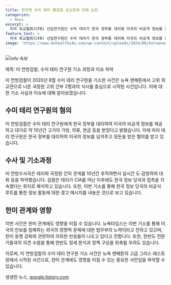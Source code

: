 ```yaml
---
title: 한국계 수미 테리 美검찰 공소장에 의해 논란
categories:
  - News
excerpt: >
  미국 외교협회(CFR) 선임연구원인 수미 테리가 한국 정부를 대리해 미국의 비공개 정보를 전달하고 대가로 명품과 현금을 받은 혐의로 미 연방검찰에 기소되었다. 미 수사 당국은 미 연방수사국(FBI)를 통해 테리와 국정원 간 10년간의 관계를 추적하며 대화와 통화를 감청한 것으로 알려졌다. 검찰은 테리가 미 정부 비공개 정보를 한국 정부에 전달하고 미 정부 인사들과의 만남을 주선한 것으로 밝혔으며, 한미 관계에도 영향을 미치고 있는 것으로 보고 있다. 현재 테리는 이를 완강히 부인하고 있다. 이에 대한 미국의 반응과 한미 동맹 관계 등에 대한 우려도 일각에서 나오고 있다.
feature_text: >
  미국 외교협회(CFR) 선임연구원인 수미 테리가 한국 정부를 대리해 미국의 비공개 정보를 전달하고 대가로 명품과 현금을 받은 혐의로 미 연방검찰에 기소되었다. 미 수사 당국은 미 연방수사국(FBI)를 통해 테리와 국정원 간 10년간의 관계를 추적하며 대화와 통화를 감청한 것으로 알려졌다. 검찰은 테리가 미 정부 비공개 정보를 한국 정부에 전달하고 미 정부 인사들과의 만남을 주선한 것으로 밝혔으며, 한미 관계에도 영향을 미치고 있는 것으로 보고 있다. 현재 테리는 이를 완강히 부인하고 있다. 이에 대한 미국의 반응과 한미 동맹 관계 등에 대한 우려도 일각에서 나오고 있다.
image: 'https://www.behealthy4u.com/wp-content/uploads/2024/06/koreanews.jpg'
---
```


<p><img src="https://www.behealthy4u.com/wp-content/uploads/2024/06/koreanews.jpg" alt="info 속보" /></p>

<p>제목: 미 연방검찰, 수미 테리 연구원 기소 과정과 이슈 파악</p>

<p>미 연방검찰이 2020년 8월 수미 테리 연구원을 기소한 사건은 뉴욕 맨해튼에서 고위 외교관으로 나온 국정원 고위 간부 2명과의 식사를 중심으로 시작된 사건입니다. 이에 대한 기소 사실과 이슈에 대해 알아보겠습니다.</p>

<h2 data-ke-size="size26">수미 테리 연구원의 혐의</h2>

<p>미 연방검찰은 수미 테리 연구원에게 한국 정부를 대리하여 미국의 비공개 정보를 제공하고 대가로 약 10년간 고가의 가방, 의류, 현금 등을 받았다고 밝혔습니다. 이에 따라 테리 연구원은 한국 정부를 대리하여 미국의 정보를 넘겨주고 뒷돈을 받은 혐의를 받고 있습니다.</p>

<h2 data-ke-size="size26">수사 및 기소과정</h2>

<p>미 연방수사국은 테리와 국정원 간의 관계를 10년간 추적하면서 실시간 도·감청하여 대화 등을 파악했습니다. 검찰은 테리가 CIA를 떠난 이후에도 한국 정보 당국과 접촉을 지속했다는 취지로 해석하고 있습니다. 또한, 이번 기소를 통해 한국 정보 당국의 비공식 루트를 통한 정보 활동에 대한 경고 메시지를 내놓은 것으로 보고 있습니다.</p>

<h2 data-ke-size="size26">한미 관계와 영향</h2>

<p>이번 사건은 한미 관계에도 영향을 미칠 수 있습니다. 뉴욕타임스는 이번 기소를 통해 미국의 안보를 침해하는 외국의 영향력 문제에 대한 법무부의 노력이라고 전하고 있으며, 한미 동맹 강화와 관련하여 의외한 반응들이 나오고 있다고 전합니다. 또한, 한반도 전문가들과의 의견 수렴을 통해 한반도 정세 분석과 정책 구상을 위축될 우려도 있습니다.</p>

<p>이로써, 미 연방검찰의 수미 테리 연구원 기소 사건은 뉴욕 맨해튼의 고급 그리스 레스토랑에서 시작된 사건으로, 한미 관계에도 영향을 미칠 수 있는 중요한 사안임을 파악할 수 있습니다.</p>
생생한 뉴스, <a href="https://qoogle.tistory.com" rel="dofollow">qoogle.tistory.com</a>


